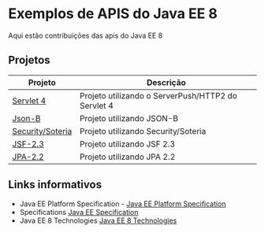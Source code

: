 # Exemplos de APIS do Java EE 8

Aqui estão contribuições das apis do Java EE 8

## Projetos

Projeto         | Descrição
--------------- | -------------
[Servlet 4](https://github.com/SouJava-Rio/soujava-rio-labs/tree/master/JavaEE8-samples/Servlet4) | Projeto utilizando o ServerPush/HTTP2 do Servlet 4
[Json-B](https://github.com/SouJava-Rio/soujava-rio-labs/tree/master/JavaEE8-samples/Json-B) | Projeto utilizando JSON-B
[Security/Soteria](https://github.com/SouJava-Rio/soujava-rio-labs/tree/master/JavaEE8-samples/security) | Projeto utilizando Security/Soteria
[JSF-2.3](https://github.com/SouJava-Rio/soujava-rio-labs/tree/master/JavaEE8-samples/jsf) | Projeto utilizando JSF 2.3
[JPA-2.2](https://github.com/SouJava-Rio/soujava-rio-labs/tree/master/JavaEE8-samples/jpa2.2) | Projeto utilizando JPA 2.2


## Links informativos

* Java EE Platform Specification - [Java EE Platform Specification](https://javaee.github.io/javaee-spec/)
* Specifications [Java EE Specification](https://javaee.github.io/javaee-spec/Specifications)
* Java EE 8 Technologies [Java EE 8 Technologies](http://www.oracle.com/technetwork/java/javaee/tech/index.html)
